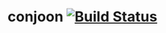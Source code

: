 # conjoon  [![Build Status](https://travis-ci.org/conjoon/conjoon.svg?branch=master)](https://travis-ci.org/conjoon/conjoon)